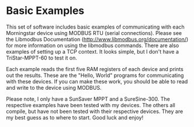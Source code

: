 # Basic Examples
This set of software includes basic examples of communicating with each Morningstar device using MODBUS RTU (serial connections).  Please see the Libmodbus Documentation (http://www.libmodbus.org/documentation/) for more information on using the libmodbus commands.  There are also examples of setting up a TCP context.  It looks simple, but I don't have a TriStar-MPPT-60 to test it on.

Each example reads the first five RAM registers of each device and prints out the results.  These are the "Hello, World" programs for communicating with these devices.  If you can make these work, you should be able to read and write to the device using MODBUS.

Please note, I only have a SunSaver MPPT and a SureSine-300.  The respective examples have been tested with my devices.  The others all compile, but have not been tested with their respective devices.  They are my best guess as to where to start.  Good luck and enjoy!
